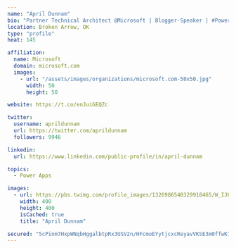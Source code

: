 ```yaml
---
name: "April Dunnam"
bio: "Partner Technical Architect @Microsoft | Blogger-Speaker | #PowerApps, #PowerAutomate, #Office365, #SharePoint | #WIT | #Karaoke Queen"
location: Broken Arrow, OK
type: "profile"
heat: 145

affiliation:
  name: Microsoft
  domain: microsoft.com
  images:
    - url: "/assets/images/organizations/microsoft.com-50x50.jpg"
      width: 50
      height: 50

website: https://t.co/enJuiGEQZc

twitter:
  username: aprildunnam
  url: https://twitter.com/aprildunnam
  followers: 9946

linkedin:
  url: https://www.linkedin.com/public-profile/in/april-dunnam

topics:
  - Power Apps

images:
  - url: https://pbs.twimg.com/profile_images/1326986540329918465/W_IJ6Ih2_400x400.jpg
    width: 400
    height: 400
    isCached: true
    title: "April Dunnam"

secured: "5cPinm7HxpWNqbHggalbtpRx3USV2n/HFcmoEYytjcxcReyavVKSE3m0ffwK74MkCK/dOFNK+d08diOvzm+VoTrOHiNgtWGYnn2peddperype3KO+9q5qTS9XuKJ1jHHpsMISEdbMy3NW1Sq+j+Nqn2l8sq6rkE1IXiB1nCcZmNGhIB8qpTVtQDvHtDdous+q0kbb/Rw0guhD1OUmeS8+0CcMqH5oyp84cZ3UBbR9oLF0aeKdJCqW1JFh3FGtl2amibSuT3UujkwBog8m+CKEh+PocvFs1LOK19DvyHVPQ9wP8kvQBCv7SKKyZnEzf37bWtJkxkO55xOlRr9iBNRedRzAEqcHEyxQcjzYmv+XGq3M2pjJBg0OC7ttEC98052ja59Gx6ZqPv+z4TrDKTqnibksiBV/lGINYpD5685/bk=;lkGi/yp+vgPpJykRoU/Viw=="
---
```


